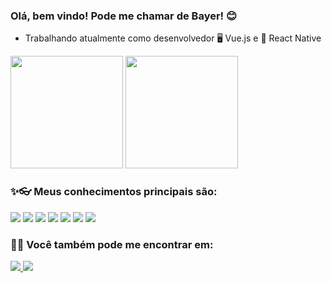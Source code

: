 ### Olá, bem vindo! Pode me chamar de Bayer! 😊


- Trabalhando atualmente como desenvolvedor 🖥️ Vue.js e 📱 React Native
<!--
**tomatebg/tomatebg** is a ✨ _special_ ✨ repository because its `README.md` (this file) appears on your GitHub profile.

Here are some ideas to get you started:

- 🔭 I’m currently working on ...
- 🌱 I’m currently learning ...
- 👯 I’m looking to collaborate on ...
- 🤔 I’m looking for help with ...
- 💬 Ask me about ...
- 📫 How to reach me: ...
- 😄 Pronouns: ...
- ⚡ Fun fact: ...
-->


<div>
  <img height="180em" width="auto" src="https://github-readme-stats.vercel.app/api?username=tomatebg&count_private=true&show_icons=true&theme=vue&locale=pt-br&include_all_commits=true"/>  
  <img height="180em" width="auto" src="https://github-readme-stats.vercel.app/api/top-langs/?username=tomatebg&layout=compact&langs_count=6&theme=vue&count_private=true" />

</div>

### ✨👓 Meus conhecimentos principais são:

<div>
  <img src="https://img.shields.io/badge/Vue.js-35495E?style=for-the-badge&logo=vue.js&logoColor=4FC08D" />
  <img src="https://img.shields.io/badge/React_Native-20232A?style=for-the-badge&logo=react&logoColor=61DAFB" /> 
  <img src="https://img.shields.io/badge/JavaScript-323330?style=for-the-badge&logo=javascript&logoColor=F7DF1E" />
  <img src="https://img.shields.io/badge/TypeScript-007ACC?style=for-the-badge&logo=typescript&logoColor=white" />
  <img src="https://img.shields.io/badge/Redux-593D88?style=for-the-badge&logo=redux&logoColor=white" />
  <img src="https://img.shields.io/badge/Python-3776AB?style=for-the-badge&logo=python&logoColor=white" />
  <img src="https://img.shields.io/badge/Windows_XP-003399?style=for-the-badge&logo=windows-xp&logoColor=white" />
</div>

### 🕵️‍♂️ Você também pode me encontrar em:

<div>
  <a href="https://www.linkedin.com/in/rog%C3%A9rio-bayer/">
    <img src="https://img.shields.io/badge/LinkedIn-0077B5?style=for-the-badge&logo=linkedin&logoColor=white" />
  </a>
   <a href="https://gitlab.com/tomatebg">
    <img src="https://img.shields.io/badge/GitLab-330F63?style=for-the-badge&logo=gitlab&logoColor=white" />
  </a>
</div>
